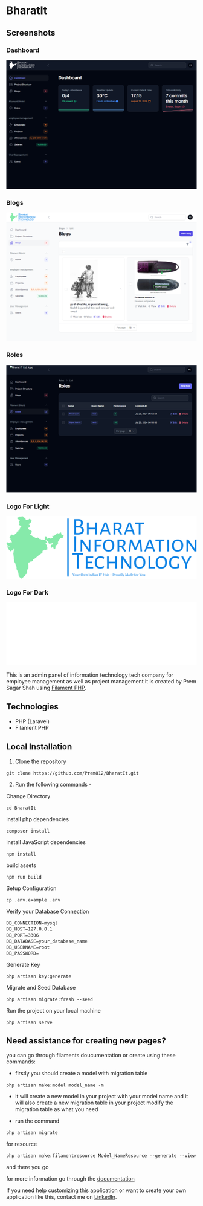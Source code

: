 # BharatIt

## Screenshots

### Dashboard

![Bharat It Ltd. dark-dashboard screenshot](screenshots/bharat-home-dark.png "Bharat It Ltd. dashboard dark screenshot")

### Blogs

![Bharat It Ltd. Blogs Overview screenshot](screenshots/bharat-blogs-light.png "Bharat It Ltd. Blogs Overview dark screenshot")

### Roles

![Bharat It Ltd. Roles Overview screenshot](screenshots/roles-dark.png "Bharat It Ltd. roles Overview screenshot")

### Logo For Light

![Bharat It Ltd. Logo screenshot](screenshots/logo-dark.png "Bharat It Ltd. logo screenshot")

### Logo For Dark

![Bharat It Ltd. Logo screenshot](screenshots/logo-light.png "Bharat It Ltd. logo screenshot")


This is an admin panel of information technology tech company for employee management as well as project management it is created by Prem Sagar Shah using [Filament PHP](https://filamentphp.com/).

## Technologies

-   PHP (Laravel)
-   Filament PHP

## Local Installation

1. Clone the repository

```
git clone https://github.com/Prem812/BharatIt.git
```

2. Run the following commands -


Change Directory

```
cd BharatIt
```


install php dependencies

```
composer install
```


install JavaScript dependencies

```
npm install
```


build assets

```
npm run build 
```


Setup Configuration

```
cp .env.example .env
```


Verify your Database Connection

```
DB_CONNECTION=mysql
DB_HOST=127.0.0.1
DB_PORT=3306
DB_DATABASE=your_database_name
DB_USERNAME=root
DB_PASSWORD=
```

Generate Key

```
php artisan key:generate
```


Migrate and Seed Database

```
php artisan migrate:fresh --seed
```

Run the project on your local machine

```
php artisan serve
```

## Need assistance for creating new pages?


you can go through filaments doucumentation or create using these commands:

-  firstly you should create a model with migration table

```
php artisan make:model model_name -m
```

-  it will create a new model in your project with your model name and it will also create a new migration table in your project modify the migration table as what you need

-  run the command 

```
php artisan migrate
```

for resource

```
php artisan make:filamentresource Model_NameResource --generate --view
```

and there you go

for more information go through the [documentation](https://filamentphp.com/docs/3.x/panels/installation)


If you need help customizing this application or want to create your own application like this, contact me on [LinkedIn](https://www.linkedin.com/in/prem-sagar-shah-267921174/).

